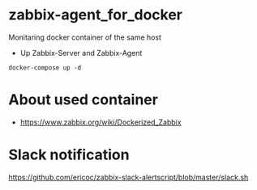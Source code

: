 # zabbix-agent_for_docker
Monitaring docker container of the same host

- Up Zabbix-Server and Zabbix-Agent

```
docker-compose up -d
```

# About used container
- https://www.zabbix.org/wiki/Dockerized_Zabbix

# Slack notification
https://github.com/ericoc/zabbix-slack-alertscript/blob/master/slack.sh

